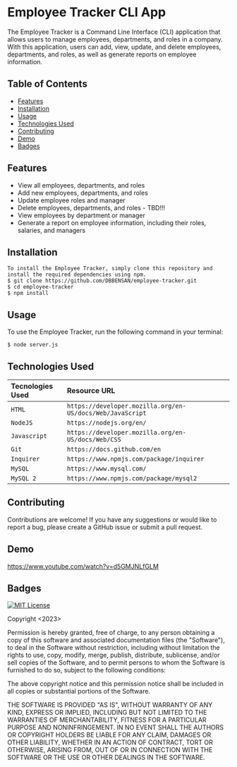 # Employee Tracker CLI App

The Employee Tracker is a Command Line Interface (CLI) application that allows users to manage employees, departments, and roles in a company. With this application, users can add, view, update, and delete employees, departments, and roles, as well as generate reports on employee information.

## Table of Contents

  - [Features](#features)
  - [Installation](#installation)
  - [Usage](#usage)
  - [Technologies Used](#technologies-used)
  - [Contributing](#contributing)
  - [Demo](#demo)
  - [Badges](#badges)


## Features

- View all employees, departments, and roles
- Add new employees, departments, and roles
- Update employee roles and manager
- Delete employees, departments, and roles - TBD!!!
- View employees by department or manager
- Generate a report on employee information, including their roles, salaries, and managers

## Installation

```
To install the Employee Tracker, simply clone this repository and install the required dependencies using npm.
$ git clone https://github.com/DBBENSAN/employee-tracker.git
$ cd employee-tracker
$ npm install
```

## Usage

To use the Employee Tracker, run the following command in your terminal:
```
$ node server.js
```

## Technologies Used

| Tecnologies Used | Resource URL     | 
| :-------- | :------- | 
| `HTML` | `https://developer.mozilla.org/en-US/docs/Web/JavaScript` | 
| `NodeJS` | `https://nodejs.org/en/` | 
| `Javascript` | `https://developer.mozilla.org/en-US/docs/Web/CSS` | 
| `Git` | `https://docs.github.com/en` | 
| `Inquirer` | `https://www.npmjs.com/package/inquirer` | 
| `MySQL` | `https://www.mysql.com/` | 
| `MySQL 2` | `https://www.npmjs.com/package/mysql2` | 


## Contributing

Contributions are welcome! If you have any suggestions or would like to report a bug, please create a GitHub issue or submit a pull request.

## Demo

https://www.youtube.com/watch?v=d5GMJNLfGLM



## Badges
[![MIT License](https://img.shields.io/badge/License-MIT-green.svg)](https://choosealicense.com/licenses/mit/)


Copyright <2023> <Daniele Bensan>

Permission is hereby granted, free of charge, to any person obtaining a copy of this software and associated documentation files (the "Software"), to deal in the Software without restriction, including without limitation the rights to use, copy, modify, merge, publish, distribute, sublicense, and/or sell copies of the Software, and to permit persons to whom the Software is furnished to do so, subject to the following conditions:

The above copyright notice and this permission notice shall be included in all copies or substantial portions of the Software.

THE SOFTWARE IS PROVIDED "AS IS", WITHOUT WARRANTY OF ANY KIND, EXPRESS OR IMPLIED, INCLUDING BUT NOT LIMITED TO THE WARRANTIES OF MERCHANTABILITY, FITNESS FOR A PARTICULAR PURPOSE AND NONINFRINGEMENT. IN NO EVENT SHALL THE AUTHORS OR COPYRIGHT HOLDERS BE LIABLE FOR ANY CLAIM, DAMAGES OR OTHER LIABILITY, WHETHER IN AN ACTION OF CONTRACT, TORT OR OTHERWISE, ARISING FROM, OUT OF OR IN CONNECTION WITH THE SOFTWARE OR THE USE OR OTHER DEALINGS IN THE SOFTWARE.

